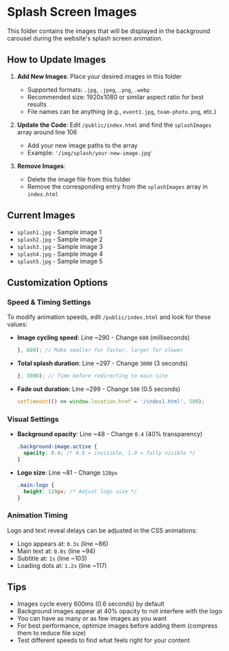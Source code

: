 # Splash Screen Images

This folder contains the images that will be displayed in the background carousel during the website's splash screen animation.

## How to Update Images

1. **Add New Images**: Place your desired images in this folder
   - Supported formats: `.jpg`, `.jpeg`, `.png`, `.webp`
   - Recommended size: 1920x1080 or similar aspect ratio for best results
   - File names can be anything (e.g., `event1.jpg`, `team-photo.png`, etc.)

2. **Update the Code**: Edit `/public/index.html` and find the `splashImages` array around line 106
   - Add your new image paths to the array
   - Example: `'/img/splash/your-new-image.jpg'`

3. **Remove Images**: 
   - Delete the image file from this folder
   - Remove the corresponding entry from the `splashImages` array in `index.html`

## Current Images
- `splash1.jpg` - Sample image 1
- `splash2.jpg` - Sample image 2  
- `splash3.jpg` - Sample image 3
- `splash4.jpg` - Sample image 4
- `splash5.jpg` - Sample image 5

## Customization Options

### **Speed & Timing Settings**
To modify animation speeds, edit `/public/index.html` and look for these values:

- **Image cycling speed**: Line ~290 - Change `600` (milliseconds)
  ```javascript
  }, 600); // Make smaller for faster, larger for slower
  ```

- **Total splash duration**: Line ~297 - Change `3000` (3 seconds)
  ```javascript
  }, 3000); // Time before redirecting to main site
  ```

- **Fade out duration**: Line ~299 - Change `500` (0.5 seconds)
  ```javascript
  setTimeout(() => window.location.href = '/index1.html', 500);
  ```

### **Visual Settings**
- **Background opacity**: Line ~48 - Change `0.4` (40% transparency)
  ```css
  .background-image.active {
    opacity: 0.4; /* 0.0 = invisible, 1.0 = fully visible */
  }
  ```

- **Logo size**: Line ~81 - Change `120px`
  ```css
  .main-logo {
    height: 120px; /* Adjust logo size */
  }
  ```

### **Animation Timing**
Logo and text reveal delays can be adjusted in the CSS animations:
- Logo appears at: `0.3s` (line ~86)
- Main text at: `0.8s` (line ~94) 
- Subtitle at: `1s` (line ~103)
- Loading dots at: `1.2s` (line ~117)

## Tips
- Images cycle every 600ms (0.6 seconds) by default
- Background images appear at 40% opacity to not interfere with the logo
- You can have as many or as few images as you want
- For best performance, optimize images before adding them (compress them to reduce file size)
- Test different speeds to find what feels right for your content
